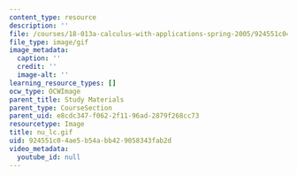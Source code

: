 ```yaml
---
content_type: resource
description: ''
file: /courses/18-013a-calculus-with-applications-spring-2005/924551c04ae5b54abb429058343fab2d_nu_lc.gif
file_type: image/gif
image_metadata:
  caption: ''
  credit: ''
  image-alt: ''
learning_resource_types: []
ocw_type: OCWImage
parent_title: Study Materials
parent_type: CourseSection
parent_uid: e8cdc347-f062-2f11-96ad-2879f268cc73
resourcetype: Image
title: nu_lc.gif
uid: 924551c0-4ae5-b54a-bb42-9058343fab2d
video_metadata:
  youtube_id: null
---
```

